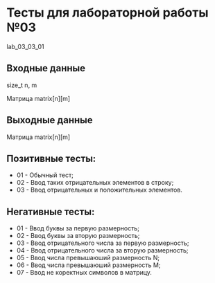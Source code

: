 # Тесты для лабораторной работы №03
lab_03_03_01
## Входные данные
size_t n, m

Матрица matrix[n][m]

## Выходные данные
Матрица matrix[n][m]

## Позитивные тесты:
- 01 - Обычный тест;
- 02 - Ввод таких отрицательных элементов в строку;
- 03 - Ввод отрицательных и положительных элементов.

## Негативные тесты:
- 01 - Ввод буквы за первую размерность;
- 02 - Ввод буквы за вторую размерность;
- 03 - Ввод отрицательного числа за первую размерность;
- 04 - Ввод отрицательного числа за вторую размерность;
- 05 - Ввод числа превышаюший размерность N;
- 06 - Ввод числа превышаюший размерность M;
- 07 - Ввод не коректных символов в матрицу.